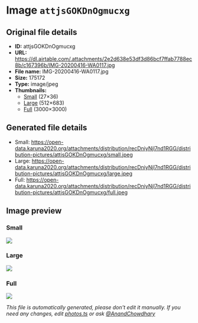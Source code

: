 # Image `attjsGOKDnOgmucxg`

## Original file details

- **ID:** attjsGOKDnOgmucxg
- **URL:** https://dl.airtable.com/.attachments/2e2d638e53df3d86bcf7ffab7788ec8b/c167396b/IMG-20200416-WA0117.jpg
- **File name:** IMG-20200416-WA0117.jpg
- **Size:** 175172
- **Type:** image/jpeg
- **Thumbnails:**
  - [Small](https://dl.airtable.com/.attachmentThumbnails/d1667d13a09ffddd2883afcb9068f021/9e615c66) (27×36)
  - [Large](https://dl.airtable.com/.attachmentThumbnails/7a1b1d0968200ec3952dcb96a5b155d3/702de0c7) (512×683)
  - [Full](https://dl.airtable.com/.attachmentThumbnails/1a787cca498c095ba2b04e3b93b81221/4e35dc9a) (3000×3000)

## Generated file details

- Small: https://open-data.karuna2020.org/attachments/distribution/recDniyNjl7nd1RGG/distribution-pictures/attjsGOKDnOgmucxg/small.jpeg
- Large: https://open-data.karuna2020.org/attachments/distribution/recDniyNjl7nd1RGG/distribution-pictures/attjsGOKDnOgmucxg/large.jpeg
- Full: https://open-data.karuna2020.org/attachments/distribution/recDniyNjl7nd1RGG/distribution-pictures/attjsGOKDnOgmucxg/full.jpeg

## Image preview

### Small

![](https://open-data.karuna2020.org/attachments/distribution/recDniyNjl7nd1RGG/distribution-pictures/attjsGOKDnOgmucxg/small.jpeg)

### Large

![](https://open-data.karuna2020.org/attachments/distribution/recDniyNjl7nd1RGG/distribution-pictures/attjsGOKDnOgmucxg/large.jpeg)

### Full

![](https://open-data.karuna2020.org/attachments/distribution/recDniyNjl7nd1RGG/distribution-pictures/attjsGOKDnOgmucxg/full.jpeg)

_This file is automatically generated, please don't edit it manually. If you need any changes, edit [photos.ts](/photos.ts) or ask [@AnandChowdhary](https://github.com/AnandChowdhary)_
